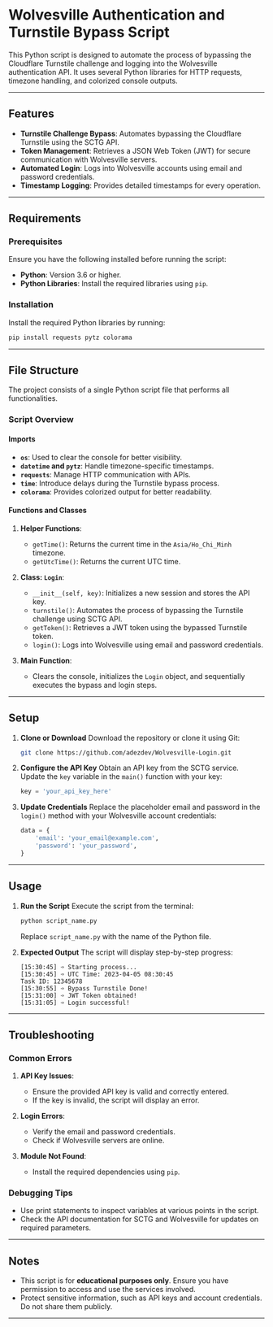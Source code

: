 # Wolvesville Authentication and Turnstile Bypass Script

This Python script is designed to automate the process of bypassing the Cloudflare Turnstile challenge and logging into the Wolvesville authentication API. It uses several Python libraries for HTTP requests, timezone handling, and colorized console outputs.

---

## Features

- **Turnstile Challenge Bypass**: Automates bypassing the Cloudflare Turnstile using the SCTG API.
- **Token Management**: Retrieves a JSON Web Token (JWT) for secure communication with Wolvesville servers.
- **Automated Login**: Logs into Wolvesville accounts using email and password credentials.
- **Timestamp Logging**: Provides detailed timestamps for every operation.

---

## Requirements

### Prerequisites

Ensure you have the following installed before running the script:

- **Python**: Version 3.6 or higher.
- **Python Libraries**: Install the required libraries using `pip`.

### Installation

Install the required Python libraries by running:
```bash
pip install requests pytz colorama
```

---

## File Structure

The project consists of a single Python script file that performs all functionalities.

### Script Overview

#### Imports
- **`os`**: Used to clear the console for better visibility.
- **`datetime` and `pytz`**: Handle timezone-specific timestamps.
- **`requests`**: Manage HTTP communication with APIs.
- **`time`**: Introduce delays during the Turnstile bypass process.
- **`colorama`**: Provides colorized output for better readability.

#### Functions and Classes

1. **Helper Functions**:
   - `getTime()`: Returns the current time in the `Asia/Ho_Chi_Minh` timezone.
   - `getUtcTime()`: Returns the current UTC time.

2. **Class: `Login`**:
   - `__init__(self, key)`: Initializes a new session and stores the API key.
   - `turnstile()`: Automates the process of bypassing the Turnstile challenge using SCTG API.
   - `getToken()`: Retrieves a JWT token using the bypassed Turnstile token.
   - `login()`: Logs into Wolvesville using email and password credentials.

3. **Main Function**:
   - Clears the console, initializes the `Login` object, and sequentially executes the bypass and login steps.

---

## Setup

1. **Clone or Download**
   Download the repository or clone it using Git:
   ```bash
   git clone https://github.com/adezdev/Wolvesville-Login.git
   ```

2. **Configure the API Key**
   Obtain an API key from the SCTG service. Update the `key` variable in the `main()` function with your key:
   ```python
   key = 'your_api_key_here'
   ```

3. **Update Credentials**
   Replace the placeholder email and password in the `login()` method with your Wolvesville account credentials:
   ```python
   data = {
       'email': 'your_email@example.com',
       'password': 'your_password',
   }
   ```

---

## Usage

1. **Run the Script**
   Execute the script from the terminal:
   ```bash
   python script_name.py
   ```
   Replace `script_name.py` with the name of the Python file.

2. **Expected Output**
   The script will display step-by-step progress:
   ```plaintext
   [15:30:45] ➩ Starting process...
   [15:30:45] ➩ UTC Time: 2023-04-05 08:30:45
   Task ID: 12345678
   [15:30:55] ➩ Bypass Turnstile Done!
   [15:31:00] ➩ JWT Token obtained!
   [15:31:05] ➩ Login successful!
   ```

---

## Troubleshooting

### Common Errors

1. **API Key Issues**:
   - Ensure the provided API key is valid and correctly entered.
   - If the key is invalid, the script will display an error.

2. **Login Errors**:
   - Verify the email and password credentials.
   - Check if Wolvesville servers are online.

3. **Module Not Found**:
   - Install the required dependencies using `pip`.

### Debugging Tips

- Use print statements to inspect variables at various points in the script.
- Check the API documentation for SCTG and Wolvesville for updates on required parameters.

---

## Notes

- This script is for **educational purposes only**. Ensure you have permission to access and use the services involved.
- Protect sensitive information, such as API keys and account credentials. Do not share them publicly.

---


